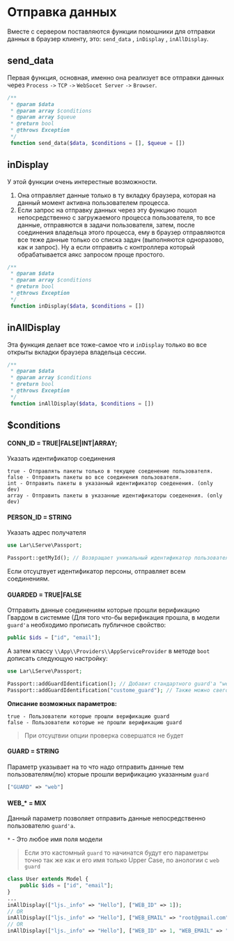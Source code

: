 # Отправка данных

Вместе с сервером поставляются функции помошники для отправки данных в браузер клиенту, это: `send_data` , `inDisplay` , `inAllDisplay`.

## send_data
Первая функция, основная, именно она реализует все отправки данных через `Process` `->` `TCP` `->` `WebSocet Server` `->` `Browser`.

```php
/**
 * @param $data  
 * @param array $conditions  
 * @param array $queue  
 * @return bool  
 * @throws Exception  
 */
 function send_data($data, $conditions = [], $queue = [])
```
## inDisplay
У этой функции очень интерестные возможности.
1. Она отправляет данные только в ту вкладку браузера, которая на данный момент активна пользователем процесса.
2. Если запрос на отправку данных через эту функцию пошол непосредственно с загружаемого процесса пользователя, то все данные, отправяются в задачи пользователя, затем, после соединения владельца этого процесса, ему в браузер отправляются все теже данные только со списка задач (выполняются одноразово, как и запрос). Ну а если отправить с контроллера который обрабатывается аякс запросом проще простого.
```php
/**  
 * @param $data  
 * @param array $conditions  
 * @return bool  
 * @throws Exception  
 */
 function inDisplay($data, $conditions = [])
```
## inAllDisplay
Эта функция делает все тоже-самое что и `inDisplay` только во все открыты вкладки браузера владельца сессии.
```php
/**  
 * @param $data  
 * @param array $conditions  
 * @return bool  
 * @throws Exception  
 */
 function inAllDisplay($data, $conditions = [])
```

## $conditions

#### CONN_ID = TRUE|FALSE|INT|ARRAY;
Указать идентификатор соединения  
```  
true - Отправлять пакеты только в текущее соеденение пользователя. 
false - Отправить пакеты во все соединения пользователя.  
int - Отправить пакеты в указанный идентификатор соеденения. (only dev)  
array - Отправить пакеты в указанные идентификаторы соеденения. (only dev)  
```

#### PERSON_ID = STRING
  
Указать адрес получателя  
```php  
use Lar\LServe\Passport;

Passport::getMyId(); // Возвращает уникальный идентификатор пользователя  
```  
Если отсуцтвует идентификатор персоны, отправляет всем соединениям.

#### GUARDED = TRUE|FALSE  
Отправить данные соединениям которые прошли верификацию Гвардом в системме (Для того что-бы верификация прошла, в модели `guard'а` необходимо прописать публичное свойство: 
```php
public $ids = ["id", "email"];  
```  
А затем классу `\\App\\Providers\\AppServiceProvider` в методе `boot` дописать следующую настройку:
```php
use Lar\LServe\Passport;

Passport::addGuardIdentification(); // Добавит стандартного guard'a "web"
Passport::addGuardIdentification("custome_guard"); // Также можно свего guard'a зарегестрировать.
```
**Описание возможных параметров:**
```
true - Пользователи которые прошли верификацию guard  
false - Пользователи которые не прошли верификацию guard  
```  
> При отсуцтвии опции проверка совершатся не будет  

#### GUARD = STRING  
Параметр указывает на то что надо отправить данные тем пользователям(лю) кторые прошли верификацию указанным `guard`
```php
["GUARD" => "web"]
```

#### WEB_* = MIX
Данный параметр позволяет отправить данные непосредственно пользователю `guard'a`. 

`*` - Это любое имя поля модели

> Если это кастомный `guard` то начинатся будут его параметры точно так же как и его имя только Upper Case, по анологии с `web` `guard`

```php
class User extends Model {
	public $ids = ["id", "email"];
}
...
inAllDisplay(["ljs._info" => "Hello"], ["WEB_ID" => 1]);
// OR
inAllDisplay(["ljs._info" => "Hello"], ["WEB_EMAIL" => "root@gmail.com"]);
// OR
inAllDisplay(["ljs._info" => "Hello"], ["WEB_ID" => 1, "WEB_EMAIL" => "root@gmail.com"]);
```
